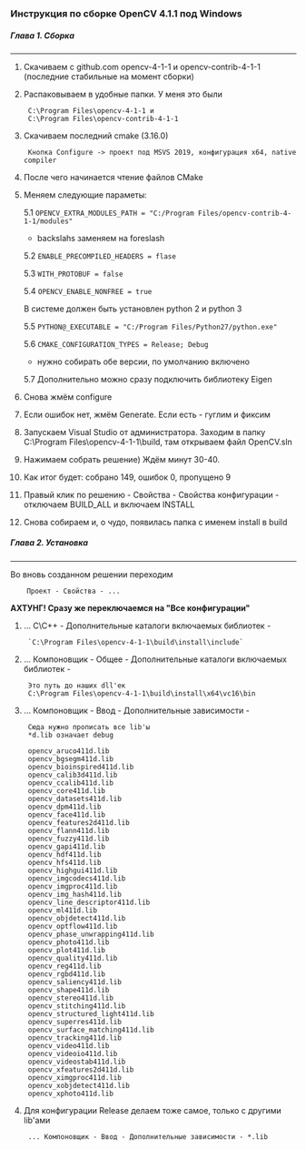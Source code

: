 ### Инструкция по сборке OpenCV 4.1.1 под Windows

##### Глава 1. Сборка
***
1. Скачиваем с github.com opencv-4-1-1 и opencv-contrib-4-1-1 (последние стабильные на момент сборки)

2. Распаковываем в удобные папки. У меня это были 

        C:\Program Files\opencv-4-1-1 и 
        C:\Program Files\opencv-contrib-4-1-1

3. Скачиваем последний cmake (3.16.0)

    	Кнопка Configure -> проект под MSVS 2019, конфигурация х64, native compiler
	
4. После чего начинается чтение файлов CMake

5. Меняем следующие параметы:

    5.1 `OPENCV_EXTRA_MODULES_PATH = "C:/Program Files/opencv-contrib-4-1-1/modules"`
    - backslahs заменяем на foreslash
            
	5.2 `ENABLE_PRECOMPILED_HEADERS = flase`
	
	5.3 `WITH_PROTOBUF = false`
	
	5.4 `OPENCV_ENABLE_NONFREE = true`
	
	В системе должен быть установлен python 2 и python 3
	
	5.5 `PYTHON@_EXECUTABLE = "C:/Program Files/Python27/python.exe"`
	
	5.6 `CMAKE_CONFIGURATION_TYPES = Release; Debug`
	- нужно собирать обе версии, по умолчанию включено
	
	5.7 Дополнительно можно сразу подключить библиотеку Eigen
	
6. Снова жмём configure
7. Если ошибок нет, жмём Generate. Если есть - гуглим и фиксим
8. Запускаем Visual Studio от администратора. Заходим в папку C:\Program Files\opencv-4-1-1\build,
там открываем файл OpenCV.sln

9. Нажимаем собрать решение) Ждём минут 30-40.
10. Как итог будет: собрано 149, ошибок 0, пропущено 9
11. Правый клик по решению - Свойства - Свойства конфигурации - отключаем BUILD_ALL и включаем INSTALL
12. Снова собираем и, о чудо, появилась папка с именем install в build


##### Глава 2. Установка
***

Во вновь созданном решении переходим

        Проект - Свойства - ...
        
   **АХТУНГ! Сразу же переключаемся на "Все конфигурации"** 
        
1. ... С\С++ - Дополнительные каталоги включаемых библиотек -
 
        `C:\Program Files\opencv-4-1-1\build\install\include` 

2. ... Компоновщик - Общее - Дополнительные каталоги включаемых библиотек -

        Это путь до наших dll'ек
        C:\Program Files\opencv-4-1-1\build\install\x64\vc16\bin
        
3. ... Компоновщик - Ввод - Дополнительные зависимости -

        Сюда нужно прописать все lib'ы
        *d.lib означает debug
        
        opencv_aruco411d.lib
        opencv_bgsegm411d.lib
        opencv_bioinspired411d.lib
        opencv_calib3d411d.lib
        opencv_ccalib411d.lib
        opencv_core411d.lib
        opencv_datasets411d.lib
        opencv_dpm411d.lib
        opencv_face411d.lib
        opencv_features2d411d.lib
        opencv_flann411d.lib
        opencv_fuzzy411d.lib
        opencv_gapi411d.lib
        opencv_hdf411d.lib
        opencv_hfs411d.lib
        opencv_highgui411d.lib
        opencv_imgcodecs411d.lib
        opencv_imgproc411d.lib
        opencv_img_hash411d.lib
        opencv_line_descriptor411d.lib
        opencv_ml411d.lib
        opencv_objdetect411d.lib
        opencv_optflow411d.lib
        opencv_phase_unwrapping411d.lib
        opencv_photo411d.lib
        opencv_plot411d.lib
        opencv_quality411d.lib
        opencv_reg411d.lib
        opencv_rgbd411d.lib
        opencv_saliency411d.lib
        opencv_shape411d.lib
        opencv_stereo411d.lib
        opencv_stitching411d.lib
        opencv_structured_light411d.lib
        opencv_superres411d.lib
        opencv_surface_matching411d.lib
        opencv_tracking411d.lib
        opencv_video411d.lib
        opencv_videoio411d.lib
        opencv_videostab411d.lib
        opencv_xfeatures2d411d.lib
        opencv_ximgproc411d.lib
        opencv_xobjdetect411d.lib
        opencv_xphoto411d.lib
        
4. Для конфигурации Release делаем тоже самое, только с другими lib'ами
 
        ... Компоновщик - Ввод - Дополнительные зависимости - *.lib
